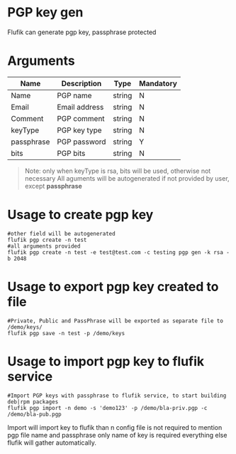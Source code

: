 # PGP key gen

Flufik can generate pgp key, passphrase protected

# Arguments
| Name  | Description  | Type  | Mandatory |
|-------|--------------|-------|---------------|
| Name  | PGP name |  string |N   |   |
| Email  | Email address   | string  | N  |   |
| Comment  | PGP comment  | string  | N  |   |
| keyType  | PGP key type  | string  | N  |   |
| passphrase  | PGP password   | string  | Y  |   |
| bits  | PGP bits  | string  | N  |   |

> Note: only when keyType is rsa, bits will be used, otherwise not necessary
> All aguments will be autogenerated if not provided by user, except <b>passphrase</b>

# Usage to create pgp key
```shell
#other field will be autogenerated
flufik pgp create -n test
#all arguments provided
flufik pgp create -n test -e test@test.com -c testing pgp gen -k rsa -b 2048
```

# Usage to export pgp key created to file
```shell
#Private, Public and PassPhrase will be exported as separate file to /demo/keys/
flufik pgp save -n test -p /demo/keys
```

# Usage to import pgp key to flufik service
```shell
#Import PGP keys with passphrase to flufik service, to start building deb|rpm packages
flufik pgp import -n demo -s 'demo123' -p /demo/bla-priv.pgp -c /demo/bla-pub.pgp
```
Import will import key to flufik than n config file is not required to mention pgp file name and passphrase
only name of key is required everything else flufik will gather automatically.